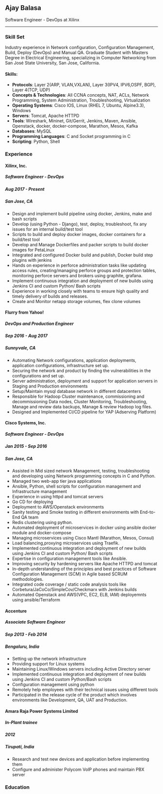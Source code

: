 ## Ajay Balasa

Software Engineer - DevOps at Xilinx

---
### Skill Set

Industry experience in Network configuration, Configuration Management, Build, Deploy (DevOps) and Manual QA. Graduate Student with Masters Degree in Electrical Engineering, specializing in Computer Networking from San José State University, San Jose, California.

#### Skills:
* **Protocols**: Layer 2(ARP, VLAN,VXLAN), Layer 3(IPV4, IPV6,OSPF, BGP), Layer 4(TCP, UDP) 
* **Concepts & Technologies**: All CCNA concepts, NAT, ACLs, Network Programming, System Administration, Troubleshooting, Virtualization
* **Operating Systems**: Cisco IOS, Linux (RHEL 7, Ubuntu, Alpine3.3), Windows 
* **Servers**: Tomcat, Apache HTTPD
* **Tools**: Wireshark, Mininet, Git/Gerrit, Jenkins, Maven, Ansible, Openstack, docker, docker-compose, Marathon, Mesos, Kafka
* **Databases**: MySQL
* **Programming Languages**: C and Socket programming in C
* **Scripting**: Python, Shell

### Experience

#### Xilinx, Inc.
##### Software Engineer - DevOps
##### Aug 2017 - Present 
##### San Jose, CA
- Design and implement build pipeline using docker, Jenkins, make and bash scripts
- Develop (using Python - Django), test, deploy, troubleshoot, fix any issues for an internal build/test tool
- Scripts to build and deploy docker images, docker containers for a build/test tool
- Develop and Manage Dockerfiles and packer scripts to build docker images for PetaLinux
- Integrated and configured Docker build and publish, Docker build step plugins with jenkins
- Hands on experience in perforce administration tasks like updating access rules, creating/managing perforce groups and protection tables, monitoring perforce servers and brokers using graphite, grafana.
- Implement continuous integration and deployment of new builds using Jenkins CI and custom Python/ Bash scripts
- Experience in working closely with teams to ensure high quality and timely delivery of builds and releases.
- Create and Monitor netapp storage volumes, flex clone volumes

#### Flurry from Yahoo!
##### DevOps and Production Engineer
##### Sep 2016 - Aug 2017
##### Sunnyvale, CA
- Automating Network configurations, application deployments, application configurations, infrastructure set up. 
- Securing the network and product by finding the vulnerabilities in the configurations and set up.
- Server administration, deployment and support for application servers in Staging and Production environments
- Setup/Maintain mysql database network in different datacenters
- Responsible for Hadoop Cluster maintenance, commissioning and decommissioning Data nodes, Cluster Monitoring, Troubleshooting, Manage and review data backups, Manage & review Hadoop log files.
- Designed and Implemented CI/CD pipeline for YAP (Adserving Platform)

#### Cisco Systems, Inc.
##### Software Engineer - DevOps
##### Jan 2015 - Sep 2016
##### San Jose, CA
- Assisted in Mid sized network Management, testing, troubleshooting and developing using Network programming concepts in C and Python.
- Managed two web-app tier java applications
- Ansible, Python, shell scripts for configuration management and Infrastructure management
- Experience in using httpd and tomcat servers
- Go CD for deploying
- Deployment to AWS/Openstack environments
- Sanity testing and Smoke testing in different environments with End-to-End QA team
- Redis clustering using python.
- Automated deployment of microservices in docker using ansible docker module and docker-compose
- Managing microservices using Cisco Mantl (Marathon, Mesos, Consul)
- Load balancing,proxying microservices using Traefik.
- Implemented continuous integration and deployment of new builds using Jenkins CI and custom Python/ Bash scripts
- Expertise in configuration management tools like Ansible.
- Improving security by hardening servers like Apache HTTPD and tomcat
- In-depth understanding of the principles and best practices of Software Configuration Management (SCM) in Agile based SCRUM methodologies.
- Integrated code coverage / static code analysis tools like Corbetura/JaCoCo/SimpleCov/Checkmarx with Jenkins builds
- Automated Openstack and AWS(VPC, EC2, ELB, IAM) deployemnts using ansible/Terraform

#### Accenture
##### Associate Software Engineer
##### Sep 2013 - Feb 2014
##### Bengaluru, India
-	Setting up the network infrastructure
-	Providing support for Linux systems 
-	Maintaining Linux/Windows servers including Active Directory server
-	Implemented continuous integration and deployment of new builds using Jenkins CI and custom Python/Bash scripts
-	Configuration management using python
-	Remotely help employees with their technical issues using different tools
-	Participated in the release cycle of the product which involves environments like Development, QA, UAT and Production.

#### Amara Raja Power Systems Limited
##### In-Plant trainee
##### 2012
##### Tirupati, India
- Research and test new devices and application before implementing them
- Configure and administer Polycom VoIP phones and maintain PBX server

### Education
